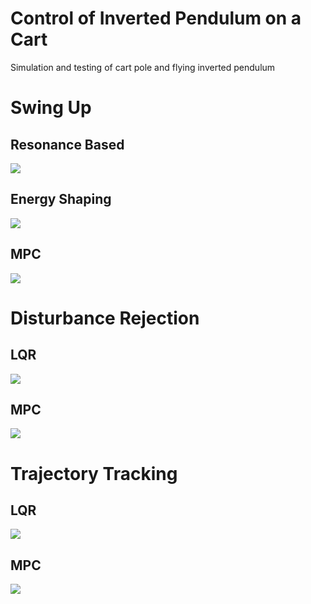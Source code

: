 # Control of Inverted Pendulum on a Cart
Simulation and testing of cart pole and flying inverted pendulum

# Swing Up

## Resonance Based
![](https://github.com/yhan0117/cart_pole/blob/main/Simulation/Energy%20Shaping/animation/animation/trial0_1.gif)

## Energy Shaping
![](https://github.com/yhan0117/cart_pole/blob/main/Simulation/Energy%20Shaping/animation/animation/trial1_1.gif)

## MPC
![](https://github.com/yhan0117/cart_pole/blob/main/Simulation/MPC/animation/animation/trial1.gif)

# Disturbance Rejection

## LQR
![](https://github.com/yhan0117/cart_pole/blob/main/Simulation/Energy%20Shaping/animation/animation/trial0_5.gif)

## MPC
![](https://github.com/yhan0117/cart_pole/blob/main/Simulation/MPC/animation/animation/trial5.gif)

# Trajectory Tracking

## LQR
![](https://github.com/yhan0117/cart_pole/blob/main/Simulation/Energy%20Shaping/animation/animation/trial0_12.gif)

## MPC
![](https://github.com/yhan0117/cart_pole/blob/main/Simulation/MPC/animation/animation/trial12.gif)
